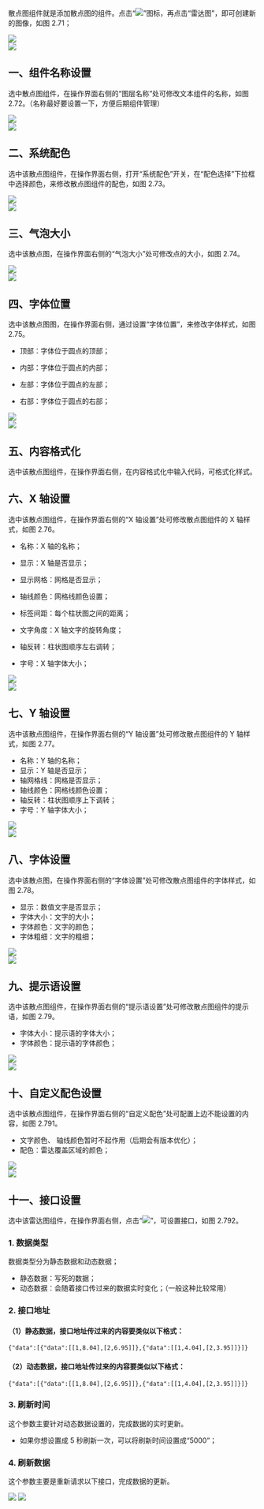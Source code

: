 散点图组件就是添加散点图的组件。点击“![](https://img.kancloud.cn/7e/94/7e943cbae6d2a0148ea1b1fe46f2a6ca_31x31.png)”图标，再点击“雷达图”，即可创建新的图像，如图 2.71；

![](https://img.kancloud.cn/dc/7e/dc7eb586be9793f34b3666f0e62f8ed6_906x500.png)  
![](https://img.kancloud.cn/9c/ca/9cca6ef148ed9894022214a91b857583_799x37.png)

## **一、组件名称设置**

选中散点图组件，在操作界面右侧的“图层名称”处可修改文本组件的名称，如图 2.72。（名称最好要设置一下，方便后期组件管理）

![](https://img.kancloud.cn/32/28/32286d0078557c3c21b1006081813717_1086x444.png)  
![](https://img.kancloud.cn/4d/ff/4dffb6725bfe358e613cf8b2878e7daf_800x46.png)

## **二、系统配色**

选中该散点图组件，在操作界面右侧，打开“系统配色”开关，在“配色选择”下拉框中选择颜色，来修改散点图组件的配色，如图 2.73。

![](https://img.kancloud.cn/fe/1b/fe1b0b3865e9580793e79e36648d50e6_1080x452.png)  
![](https://img.kancloud.cn/76/70/7670f2ebc4b3f2bad3ccaf707cc03c03_797x42.png)

## **三、气泡大小**

选中该散点图，在操作界面右侧的“气泡大小”处可修改点的大小，如图 2.74。

![](https://img.kancloud.cn/4f/d0/4fd0b955e6fe9622e9e74fe017139213_1083x449.png)  
![](https://img.kancloud.cn/b4/27/b4278f6496cea3c0184449edb6d1c072_800x38.png)

## **四、字体位置**

选中该散点图图，在操作界面右侧，通过设置“字体位置”，来修改字体样式，如图 2.75。

- 顶部：字体位于圆点的顶部；
- 内部：字体位于圆点的内部；

- 左部：字体位于圆点的左部；

- 右部：字体位于圆点的右部；

![](https://img.kancloud.cn/8c/62/8c62b875f552e8695df8410fccfa9e4d_1070x446.png)  
![](https://img.kancloud.cn/8a/2b/8a2bc246074df05e3cf9d9bcd4f89426_794x47.png)

## **五、内容格式化**

选中该散点图组件，在操作界面右侧，在内容格式化中输入代码，可格式化样式。

## **六、X 轴设置**

选中该散点图组件，在操作界面右侧的“X 轴设置”处可修改散点图组件的 X 轴样式，如图 2.76。

- 名称：X 轴的名称；

- 显示：X 轴是否显示；

- 显示网格：网格是否显示；

- 轴线颜色：网格线颜色设置；

- 标签间距：每个柱状图之间的距离；

- 文字角度：X 轴文字的旋转角度；

- 轴反转：柱状图顺序左右调转；

- 字号：X 轴字体大小；

![](https://img.kancloud.cn/4d/5f/4d5fcbfc42ab3ddda6f53892ba670b91_1081x389.png)  
![](https://img.kancloud.cn/88/6f/886f3af29133fabdbdcc90dab67129c1_793x43.png)

## **七、Y 轴设置**

选中该散点图组件，在操作界面右侧的“Y 轴设置”处可修改散点图组件的 Y 轴样式，如图 2.77。

- 名称：Y 轴的名称；
- 显示：Y 轴是否显示；
- 轴网格线：网格是否显示；
- 轴线颜色：网格线颜色设置；
- 轴反转：柱状图顺序上下调转；
- 字号：Y 轴字体大小；

![](https://img.kancloud.cn/f0/da/f0da07ca9e5dddd327203d64f694dbd6_1084x384.png)  
![](https://img.kancloud.cn/31/18/3118aaf308a8d2d1e7304678d54822b9_801x41.png)

## **八、字体设置**

选中该散点图，在操作界面右侧的“字体设置”处可修改散点图组件的字体样式，如图 2.78。

- 显示：数值文字是否显示；
- 字体大小：文字的大小；
- 字体颜色：文字的颜色；
- 字体粗细：文字的粗细；

![](https://img.kancloud.cn/df/da/dfda8575c15c21d6cfa14c6a9c728a46_1092x404.png)  
![](https://img.kancloud.cn/36/a7/36a7668217928246ac29c5620531c2e6_798x41.png)

## **九、提示语设置**

选中该散点图组件，在操作界面右侧的“提示语设置”处可修改散点图组件的提示语，如图 2.79。

- 字体大小：提示语的字体大小；
- 字体颜色：提示语的字体颜色；

![](https://img.kancloud.cn/a9/77/a9776d4fa9530950ab18ed3765c84355_1082x410.png)  
![](https://img.kancloud.cn/23/fd/23fde6cc9a84bd8ae5737bf6954bfcfa_796x53.png)

## **十、自定义配色设置**

选中该散点图组件，在操作界面右侧的“自定义配色”处可配置上边不能设置的内容，如图 2.791。

- 文字颜色、 轴线颜色暂时不起作用（后期会有版本优化）；
- 配色：雷达覆盖区域的颜色；

![](https://img.kancloud.cn/da/db/dadb4a113f5f61a1b78b9f59b4d57b5a_1090x463.png)  
![](https://img.kancloud.cn/5c/09/5c096b076ba19e2fffb601310f7d483c_800x42.png)

## **十一、接口设置**

选中该雷达图组件，在操作界面右侧，点击“![](https://img.kancloud.cn/bd/5c/bd5c789b69043d88cc15dcb52598b435_388x57.png)”，可设置接口，如图 2.792。

### 1\. 数据类型

数据类型分为静态数据和动态数据；

- 静态数据：写死的数据；
- 动态数据：会随着接口传过来的数据实时变化；（一般这种比较常用）

### 2\. 接口地址

#### （1）静态数据，接口地址传过来的内容要类似以下格式：

```
{"data":[{"data":[[1,8.04],[2,6.95]]},{"data":[[1,4.04],[2,3.95]]}]}

```

#### （2）动态数据，接口地址传过来的内容要类似以下格式：

```
{"data":[{"data":[[1,8.04],[2,6.95]]},{"data":[[1,4.04],[2,3.95]]}]}

```

### 3\. 刷新时间

这个参数主要针对动态数据设置的，完成数据的实时更新。

- 如果你想设置成 5 秒刷新一次，可以将刷新时间设置成“5000”；

### 4\. 刷新数据

这个参数主要是重新请求以下接口，完成数据的更新。

![](images/screenshot_1622422734678.png)
![](https://img.kancloud.cn/2f/26/2f2608d450114f1318cdd40ed355add7_801x36.png)
